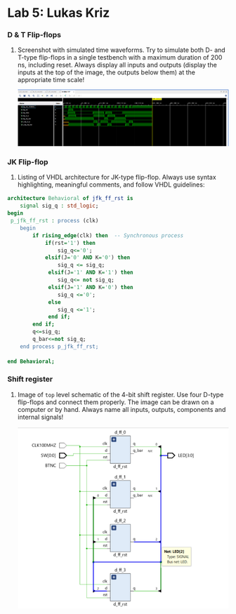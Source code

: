 # Lab 5: Lukas Kriz

### D & T Flip-flops

1. Screenshot with simulated time waveforms. Try to simulate both D- and T-type flip-flops in a single testbench with a maximum duration of 200 ns, including reset. Always display all inputs and outputs (display the inputs at the top of the image, the outputs below them) at the appropriate time scale!

   ![your figure](images/sim1.png)

### JK Flip-flop

1. Listing of VHDL architecture for JK-type flip-flop. Always use syntax highlighting, meaningful comments, and follow VHDL guidelines:

```vhdl
architecture Behavioral of jfk_ff_rst is
    signal sig_q : std_logic;
begin
 p_jfk_ff_rst : process (clk)
    begin
        if rising_edge(clk) then  -- Synchronous process
            if(rst='1') then
                sig_q<='0';
            elsif(J='0' AND K='0') then
                sig_q <= sig_q;
             elsif(J='1' AND K='1') then
                sig_q<= not sig_q;
             elsif(J='1' AND K='0') then
                sig_q <='0';
             else
                sig_q <='1'; 
             end if;                 
        end if;
        q<=sig_q;
        q_bar<=not sig_q;
    end process p_jfk_ff_rst;

end Behavioral;
```

### Shift register

1. Image of `top` level schematic of the 4-bit shift register. Use four D-type flip-flops and connect them properly. The image can be drawn on a computer or by hand. Always name all inputs, outputs, components and internal signals!

   ![your figure](images/sim2.png)